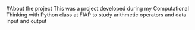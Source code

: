 #About the project
This was a project developed during my Computational Thinking with Python class at FIAP to study arithmetic operators and data input and output
